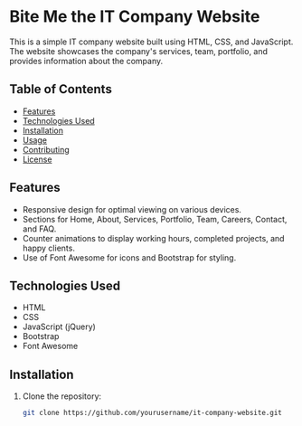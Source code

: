 #  Bite Me the IT Company Website

This is a simple IT company website built using HTML, CSS, and JavaScript. The website showcases the company's services, team, portfolio, and provides information about the company.

## Table of Contents

- [Features](#features)
- [Technologies Used](#technologies-used)
- [Installation](#installation)
- [Usage](#usage)
- [Contributing](#contributing)
- [License](#license)

## Features

- Responsive design for optimal viewing on various devices.
- Sections for Home, About, Services, Portfolio, Team, Careers, Contact, and FAQ.
- Counter animations to display working hours, completed projects, and happy clients.
- Use of Font Awesome for icons and Bootstrap for styling.

## Technologies Used

- HTML
- CSS
- JavaScript (jQuery)
- Bootstrap
- Font Awesome

## Installation

1. Clone the repository:

   ```bash
   git clone https://github.com/yourusername/it-company-website.git
